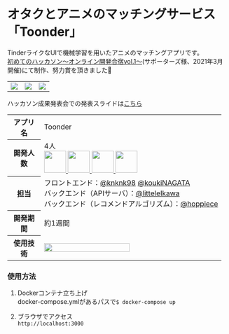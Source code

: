 # オタクとアニメのマッチングサービス「Toonder」
TinderライクなUIで機械学習を用いたアニメのマッチングアプリです。<br>
[初めてのハッカソン～オンライン開発合宿vol.1～](https://talent.supporterz.jp/events/337ce715-9813-41d4-a995-e3504dc8e719/)(サポーターズ様、2021年3月開催)にて制作、努力賞を頂きました🎉

<table>
    <tr>
        <td><img src="https://pbs.twimg.com/media/Ew_79wEU8AM7d7J.jpg"></td>
        <td><img src="https://pbs.twimg.com/media/Ew_79wFVEAMcwp_.jpg"></td>
        <td><img src="https://pbs.twimg.com/media/Ew_79wGVIAYwQ4F.jpg"></td>
    </tr>
</table>

ハッカソン成果発表会での発表スライドは[こちら](https://docs.google.com/presentation/d/1aiErRkm83ym6V2uRRhRt45-jKRs2o5iybhF9H1DCkes/edit?usp=sharing)


<table>
  <tr>
    <th width="60px">アプリ名</th>
    <td>Toonder</td>
  </tr>
  <tr>
    <th>開発人数</th>
    <td>
      4人<br>
      <b><a href="https://github.com/knknk98"><img src="https://github.com/knknk98.png" width="50px;" /></b>
      <b><a href="https://github.com/koukiNAGATA"><img src="https://github.com/koukiNAGATA.png" width="50px;" /></b>
      <b><a href="https://github.com/littleIkawa"><img src="https://github.com/littleIkawa.png" width="50px;" /></b>
      <b><a href="https://github.com/hoppiece"><img src="https://github.com/hoppiece.png" width="50px;" /></b>
    </td>
  </tr>
  <tr>
    <th>担当</th>
    <td>フロントエンド：<a href="https://github.com/knknk98">@knknk98</a>
      <a href="https://github.com/koukiNAGATA">@koukiNAGATA</a><br>
      バックエンド（APIサーバ）：<a href="https://github.com/littleIkawa">@litteleIkawa</a><br>
      バックエンド（レコメンドアルゴリズム）：<a href="https://github.com/hoppiece">@hoppiece</a>
    </td>
  </tr>
  <tr>
    <th>開発期間</th>
    <td>約1週間</td>
  </tr>
  <tr>
    <th>使用技術</th>
    <td><img src="https://user-images.githubusercontent.com/65712721/112453423-0481e100-8d9b-11eb-830a-b394215beddf.png" width="70%"></td>
  </tr>
</table>

### 使用方法
1. Dockerコンテナ立ち上げ  
docker-compose.ymlがあるパスで`$ docker-compose up`

2. ブラウザでアクセス  
`http://localhost:3000`
